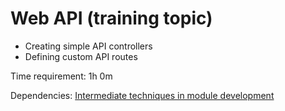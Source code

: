 # Web API (training topic)

- Creating simple API controllers
- Defining custom API routes

Time requirement: 1h 0m

Dependencies: [Intermediate techniques in module development](../ModuleDevelopmentAndApis/IntermediateTechniquesInModuleDevelopment)
